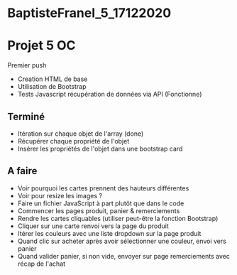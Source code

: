# BaptisteFranel_5_17122020

Projet 5 OC
===========

Premier push
- Creation HTML de base
- Utilisation de Bootstrap
- Tests Javascript récupération de données via API (Fonctionne)



Terminé
-------


- Itération sur chaque objet de l'array (done)
- Récupérer chaque propriété de l'objet
- Insérer les propriétés de l'objet dans une bootstrap card


A faire
-------

- Voir pourquoi les cartes prennent des hauteurs différentes
- Voir pour resize les images ?
- Faire un fichier JavaScript à part plutôt que dans le code
- Commencer les pages produit, panier & remerciements
- Rendre les cartes cliquables (utiliser peut-être la fonction Bootstrap)
- Cliquer sur une carte renvoi vers la page du produit
- Itérer les couleurs avec une liste dropdown sur la page produit
- Quand clic sur acheter après avoir sélectionner une couleur, envoi vers panier
- Quand valider panier, si non vide, envoyer sur page remerciements avec récap de l'achat
